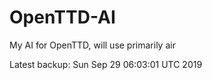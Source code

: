 # OpenTTD-AI
My AI for OpenTTD, will use primarily air

Latest backup: Sun Sep 29 06:03:01 UTC 2019
